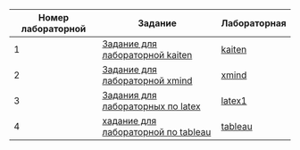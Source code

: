 | Номер лабораторной  | Задание | Лабораторная |
| ------------- | ------------- |  ------------- |
| 1  | [Задание для лабораторной kaiten](https://github.com/Chpola1/labs/blob/main/1711774742_Laboratornaya_rabota_1_Osnovy_%20(1).doc)  | [kaiten](https://github.com/Chpola1/labs/blob/main/kaiten) |
| 2  | [Задание для лабораторной xmind](https://github.com/Chpola1/labs/blob/main/1711774742_Laboratornaya_rabota_1_Osnovy_%20(1).doc) | [xmind](https://github.com/Chpola1/labs/blob/main/xmind) |
| 3  | [Задания для лабораторных по latex](https://github.com/Chpola1/labs/blob/main/latex/0e27934c-9735-4c9d-a58e-04c4d3623b6b.jfif) | [latex1](https://github.com/Chpola1/labs/tree/main/latex/lab1) |
| 4  | [хадание для лабораторной по tableau](https://github.com/Chpola1/labs/blob/main/%D0%9B%D0%B0%D0%B1%D0%BE%D1%80%D0%B0%D1%82%D0%BE%D1%80%D0%BD%D0%B0%D1%8F%20%D1%80%D0%B0%D0%B1%D0%BE%D1%82%D0%B0%206.doc) | [tableau]() |
